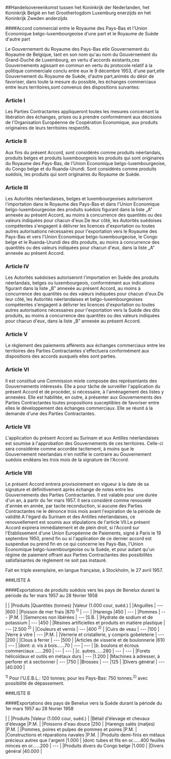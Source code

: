 <meta http-equiv='Content-Type' content='text/html; charset=utf-8' />

##Handelsovereenkomst tussen het Koninkrijk der Nederlanden, het Koninkrijk België en het Groothertogdom Luxemburg enerzijds en het Koninkrijk Zweden anderzijds

####Accord commercial entre le Royaume des Pays-Bas et l'Union Economique belgo-luxembourgeoise d'une part et le Royaume de Suède d'autre part

Le Gouvernement du Royaume des Pays-Bas etle Gouvernement du Royaume de Belgique, tant en son nom qu'au nom du Gouvernement du Grand-Duché de Luxembourg, en vertu d'accords existants,ces Gouvernements agissant en commun en vertu du protocole relatif à la politique commerciale conclu entre eux le 9 décembre 1953, d'une part,etle Gouvernement du Royaume de Suède, d'autre part,animés du désir de favoriser, dans toute la mesure du possible, les échanges commerciaux entre leurs territoires,sont convenus des dispositions suivantes:

### Article  I  

Les Parties Contractantes appliqueront toutes les mesures concernant la libération des échanges, prises ou à prendre conformément aux décisions de l'Organisation Européenne de Coopération Economique, aux produits originaires de leurs territoires respectifs.

### Article  II  

Aux fins du présent Accord, sont considérés comme produits néerlandais, produits belges et produits luxembourgeois les produits qui sont originaires du Royaume des Pays-Bas, de l'Union Economique belgo-luxembourgeoise, du Congo belge et du Ruanda-Urundi. Sont considérés comme produits suédois, les produits qui sont originaires du Royaume de Suède.

### Article  III  

Les Autorités néerlandaises, belges et luxembourgeoises autoriseront l'importation dans le Royaume des Pays-Bas et dans l'Union Economique belgo-luxembourgeoise des produits suédois figurant dans la liste „A” annexée au présent Accord, au moins à concurrence des quantités ou des valeurs indiquées pour chacun d'eux.De leur côté, les Autorités suédoises compétentes s'engagent à délivrer les licences d'exportation ou toutes autres autorisations nécessaires pour l'exportation vers le Royaume des Pays-Bas et vers l'Union Economique belgo-luxembourgeoise, le Congo belge et le Ruanda-Urundi des dits produits, au moins à concurrence des quantités ou des valeurs indiquées pour chacun d'eux, dans la liste „A” annexée au présent Accord.

### Article  IV  

Les Autorités suédoises autoriseront l'importation en Suède des produits néerlandais, belges ou luxembourgeois, conformément aux indications figurant dans la liste „B” annexée au présent Accord, au moins à concurrence des quantités ou des valeurs indiquées pour chacun d'eux.De leur côté, les Autorités néerlandaises et belgo-luxembourgeoises compétentes s'engagent à délivrer les licences d'exportation ou toutes autres autorisations nécessaires pour l'exportation vers la Suède des dits produits, au moins à concurrence des quantités ou des valeurs indiquées pour chacun d'eux, dans la liste „B” annexée au présent Accord.

### Article  V  

Le règlement des paiements afférents aux échanges commerciaux entre les territoires des Parties Contractantes s'effectuera conformément aux dispositions des accords auxquels elles sont parties.

### Article  VI  

Il est constitué une Commission mixte composée des représentants des Gouvernements intéressés. Elle a pour tâche de surveiller l'application du présent Accord et de procéder, si nécessaire, à l'aménagement des listes y annexées. Elle est habilitée, en outre, à présenter aux Gouvernements des Parties Contractantes toutes propositions susceptibles de favoriser entre elles le développement des échanges commerciaux. Elle se réunit à la demande d'une des Parties Contractantes.

### Article  VII  

L'application du présent Accord au Surinam et aux Antilles néerlandaises est soumise à l'approbation des Gouvernements de ces territoires. Celle-ci sera considérée comme accordée tacitement, à moins que le Gouvernement néerlandais n'en notifie le contraire au Gouvernement suédois endéans les trois mois de la signature de l'Accord.

### Article  VIII  

Le présent Accord entrera provisoirement en vigueur à la date de sa signature et définitivement après échange de notes entre les Gouvernements des Parties Contractantes. Il est valable pour une durée d'un an, à partir du 1er mars 1957. Il sera considéré comme renouvelé d'année en année, par tacite reconduction, si aucune des Parties Contractantes ne le dénonce trois mois avant l'expiration de la période de validité.A l'égard du Surinam et des Antilles néerlandaises, ce renouvellement est soumis aux stipulations de l'article VII.Le présent Accord expirera immédiatement et de plein droit, si l'Accord sur l'Etablissement d'une Union Européenne de Paiements, signé à Paris le 19 septembre 1950, prend fin ou si l'application de ce dernier accord est suspendue ou prend fin en ce qui concerne les Pays-Bas, l'Union Economique belgo-luxembourgeoise ou la Suède, et pour autant qu'un régime de paiement offrant aux Parties Contractantes des possibilités satisfaisantes de règlement ne soit pas instauré.

Fait en triple exemplaire, en langue française, à Stockholm, le 27 avril 1957.

###LISTE A 

####Exportations de produits suédois vers les pays de Benelux durant la période du 1er mars 1957 au 28 février 1958

|
|
|Produits |Quantités (tonnes) |Valeur (1.000 cour, suéd.) |
|Anguilles | --- |600 |
|Poisson de mer frais |870 <sup>1)</sup> | --- |
|Harengs |450 | --- |
|Pommes | --- |P.M. |
|Semences non libérées | --- |S.B. |
|Hydrate de sodium et de potassium | --- |450 |
|Résines artificielles et produits en matière plastique | --- |2.500 <sup>2)</sup> |
|Couleurs et vernis | --- |400 <sup>2)</sup> |
|Cuirs de veau | --- |100 |
|Verre à vitre | --- |P.M. |
|Verrerie et cristallerie, y compris gobeleterie | --- |200 |
|Clous à ferrer | --- |500 |
|Articles de visserie et de boulonnerie |610 | --- |
|dont: *a.* vis à bois……70 | --- | --- |
|*b.* boulons et écrous commerciaux ……260 | --- | --- |
|*c.* autres……280 | --- | --- |
|Forets hélicoïdaux et outils en métaux durs | --- |1.200 |
|Machines à adresser, à perforer et à sectionner | --- |750 |
|Brosses | --- |125 |
|Divers général | --- |40.000 |

<sup>1) </sup>Pour l'U.E.B.L.: 120 tonnes; pour les Pays-Bas: 750 tonnes.<sup>2) </sup>avec possibilité de dépassement.

###LISTE B 

####Exportations des pays de Benelux vers la Suède durant la période du 1er mars 1957 au 28 février 1958

|
|
|Produits |Valeur (1.000 cour, suéd.) |
|Bétail d'élevage et chevaux d'élevage |P.M. |
|Poissons d'eau douce |250 |
|Harengs salés (matjes) |P.M. |
|Pommes, poires et pulpes de pommes et poires |P.M. |
|Constructions et réparations navales |P.M. |
|Produits demi-finis en métaux précieux autres que l'argent |1.000 |
|dont: tubes et fils en or……400  feuilles minces en or……200 | --- |
|Produits divers du Congo belge |1.000 |
|Divers général |40.000 |

